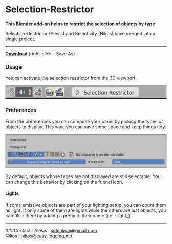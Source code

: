# Selection-Restrictor
**This Blender add-on helps to restrict the selection of objects by type**  

Selection-Restrictor (Alesis) and Selectivity (Nikos) have merged into a single project.

---

**[Download](https://raw.githubusercontent.com/Nikos-Prinios/Selection-Restrictor/master/Selection-Restrictor.py)** (right-click - Save As)  


### Usage

You can activate the selection restrictor from the 3D viewport.  

![Viewport panel](/images/panel.gif)  

### Preferences
From the preferences you can compose your panel by picking the types of objects to display. This way, you can save some space and keep things tidy.

![Preferences](/images/pref.jpg)

By default, objects whose types are not displayed are still selectable. You can change this behavior by clicking on the funnel icon.

#### Lights
If some emissive objects are part of your lighting setup, you can count them as light. If only some of them are lights while the others are just objects, you can filter them by adding a prefix to their name (i.e. : light_)

---
###Contact :
Alesis : sidenkoai@gmail.com  
Nikos : nikos@easy-logging.net

